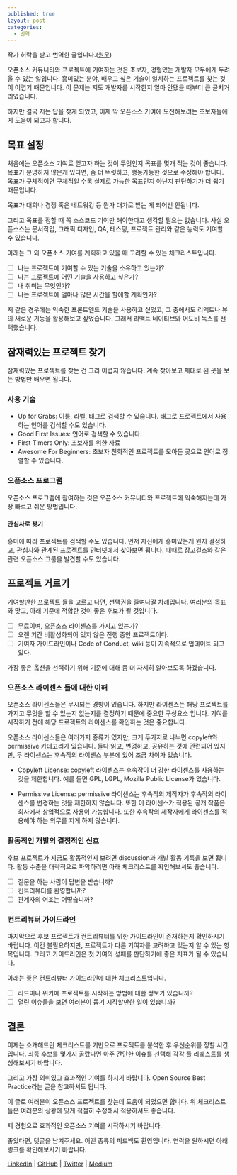 ```yaml
---
published: true
layout: post
categories:
  - 번역
---
```

작가 허락을 받고 번역한 글입니다.([원문](https://dev.to/pragativerma18/how-to-pick-an-open-source-project-to-contribute-to-4kak))

오픈소스 커뮤니티와 프로젝트에 기여하는 것은 초보자, 경험있는 개발자 모두에게 두려울 수 있는 일입니다. 흥미있는 분야, 배우고 싶은 기술이 일치하는 프로젝트를 찾는 것이 어렵기 때문입니다. 이 문제는 저도 개발자를 시작한지 얼마 안됐을 때부터 큰 골치거리였습니다.

하지만 결국 저는 답을 찾게 되었고, 이제 막 오픈소스 기여에 도전해보려는 초보자들에게 도움이 되고자 합니다.

## 목표 설정
처음에는 오픈소스 기여로 얻고자 하는 것이 무엇인지 목표를 몇개 적는 것이 좋습니다. 목표가 분명하지 않은게 있다면, 좀 더 뚜렷하고, 행동가능한 것으로 수정해야 합니다. 목표가 구체적이면 구체적일 수록 실제로 가능한 목표인지 아닌지 판단하기가 더 쉽기 때문입니다.

목표가 대회나 경쟁 혹은 네트워킹 등 뭔가 대가로 받는 게 되어선 안됩니다.

그리고 목표를 정할 때 꼭 소스코드 기여만 해야한다고 생각할 필요는 없습니다. 사실 오픈소스는 문서작업, 그래픽 디자인, QA, 테스팅, 프로젝트 관리와 같은 능력도 기여할 수 있습니다.

아래는 그 외 오픈소스 기여를 계획하고 있을 때 고려할 수 있는 체크리스트입니다.
- [ ] 나는 프로젝트에 기여할 수 있는 기술을 소유하고 있는가?
- [ ] 나는 프로젝트에 어떤 기술을 사용하고 싶은가?
- [ ] 내 취미는 무엇인가?
- [ ] 나는 프로젝트에 얼마나 많은 시간을 할애할 계획인가?

저 같은 경우에는 익숙한 프론트엔드 기술을 사용하고 싶었고, 그 중에서도 리액트나 뷰의 새로운 기능을 활용해보고 싶었습니다. 그래서 리액트 네이티브와 어도비 독스를 선택했습니다.

## 잠재력있는 프로젝트 찾기
잠재력있는 프로젝트를 찾는 건 그리 어렵지 않습니다. 계속 찾아보고 제대로 된 곳을 보는 방법만 배우면 됩니다.

### 사용 기술
- Up for Grabs: 이름, 라벨, 태그로 검색할 수 있습니다. 태그로 프로젝트에서 사용하는 언어를 검색할 수도 있습니다.
- Good First Issues: 언어로 검색할 수 있습니다.
- First Timers Only: 초보자를 위한 자료
- Awesome For Beginners: 초보자 친화적인 프로젝트를 모아둔 곳으로 언어로 정렬할 수 있습니다.

### 오픈소스 프로그램
오픈소스 프로그램에 참여하는 것은 오픈소스 커뮤니티와 프로젝트에 익숙해지는데 가장 빠르고 쉬운 방법입니다.

#### 관심사로 찾기
흥미에 따라 프로젝트를 검색할 수도 있습니다. 먼저 자신에게 흥미있는게 뭔지 결정하고, 관심사와 관계된 프로젝트를 인터넷에서 찾아보면 됩니다. 때때로 장고걸스와 같은 관련 오픈소스 그룹을 발견할 수도 있습니다.

## 프로젝트 거르기
기여할만한 프로젝트 들을 고르고 나면, 선택권을 줄여나갈 차례입니다. 여러분의 목표와 맞고, 아래 기준에 적합한 것이 좋은 후보가 될 것입니다.
- [ ] 무료이며, 오픈소스 라이센스를 가지고 있는가?
- [ ] 오랜 기간 비활성화되어 있지 않은 진행 중인 프로젝트이다.
- [ ] 기여자 가이드라인이나 Code of Conduct, wiki 등이 지속적으로 업데이트 되고 있다.

가장 좋은 옵션을 선택하기 위해 기준에 대해 좀 더 자세히 알아보도록 하겠습니다.

### 오픈소스 라이센스 들에 대한 이해
오픈소스 라이센스들은 무시되는 경향이 있습니다. 하지만 라이센스는 해당 프로젝트를 가지고 무엇을 할 수 있는지 없는지를 결정하기 때문에 중요한 구성요소 입니다. 기여를 시작하기 전에 해당 프로젝트의 라이센스를 확인하는 것은 중요합니다.

오픈소스 라이센스들은 여러가지 종류가 있지만, 크게 두가지로 나누면 copyleft와 permissive 카테고리가 있습니다. 둘다 읽고, 변경하고, 공유하는 것에 관련되어 있지만, 두 라이센스는 후속작의 라이센스 부분에 있어 조금 차이가 있습니다.

- Copyleft License: copyleft 라이센스는 후속작이 더 강한 라이센스를 사용하는 것을 제한합니다. 예를 들면 GPL, LGPL, Mozilla Public License가 있습니다.

- Permissive License: permissive 라이센스는 후속작의 제작자가 후속작의 라이센스를 변경하는 것을 제한하지 않습니다. 또한 이 라이센스가 적용된 공개 작품은 회사에서 상업적으로 사용이 가능합니다. 또한 후속작의 제작자에게 라이센스를 적용해야 하는 의무를 지게 하지 않습니다.

### 활동적인 개발의 결정적인 신호
후보 프로젝트가 지금도 활동적인지 보려면 discussion과 개발 활동 기록을 보면 됩니다.
활동 수준을 대략적으로 파악하려면 아래 체크리스트를 확인해보셔도 좋습니다.
 
- [ ] 질문을 하는 사람이 답변을 받습니까?
- [ ] 컨트리뷰터를 환영합니까?
- [ ] 관계자의 어조는 어떻습니까?

### 컨트리뷰터 가이드라인
마지막으로 후보 프로젝트가 컨트리뷰터를 위한 가이드라인이 존재하는지 확인하시기 바랍니다. 이건 불필요하지만, 프로젝트가 다른 기여자를 고려하고 있는지 알 수 있는 항목입니다. 그리고 가이드라인은 첫 기여의 성패를 판단하기에 좋은 지표가 될 수 있습니다.

아래는 좋은 컨트리뷰터 가이드라인에 대한 체크리스트입니다.
- [ ] 리드미나 위키에 프로젝트를 시작하는 방법에 대한 정보가 있습니까?
- [ ] 열린 이슈들을 보면 여러분이 돕기 시작할만한 일이 있습니까?

## 결론
이제는 소개해드린 체크리스트를 기반으로 프로젝트를 분석한 후 우선순위를 정할 시간입니다. 최종 후보를 몇가지 골랐다면 아주 간단한 이슈를 선택해 각각 풀 리퀘스트를 생성해보시기 바랍니다.

그리고 가장 의미있고 효과적인 기여를 하시기 바랍니다. Open Source Best Practice라는 글을 참고하셔도 됩니다.

이 글로 여러분이 오픈소스 프로젝트를 찾는데 도움이 되었으면 합니다. 위 체크리스트들은 여러분의 상황에 맞게 적절히 수정해서 적용하셔도 좋습니다.

제 경험으로 효과적인 오픈소스 기여를 시작하시기 바랍니다.

좋았다면, 댓글을 남겨주세요. 어떤 종류의 피드백도 환영입니다. 연락을 원하시면 아래 링크를 확인해보시기 바랍니다.

  [LinkedIn](https://www.linkedin.com/in/pragativerma18/) | [GitHub](https://github.com/PragatiVerma18/) | [Twitter](https://twitter.com/pragati_verma18) | [Medium](http://medium.com/@itispragativerma)
